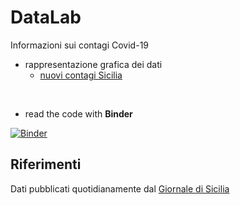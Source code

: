 # DataLab

Informazioni sui contagi Covid-19
* rappresentazione grafica dei dati
  * [nuovi contagi Sicilia](grafico-Sicilia.jpg)

&nbsp;

 * read the code with **Binder**
 
[![Binder](https://mybinder.org/badge_logo.svg)](https://mybinder.org/v2/gh/POSS-UniMe/DataLab/master?filepath=ContagiSicilia.ipynb)

## Riferimenti
Dati pubblicati quotidianamente dal [Giornale di Sicilia](https://gds.it/)
